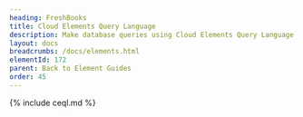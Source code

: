 ```yaml
---
heading: FreshBooks
title: Cloud Elements Query Language
description: Make database queries using Cloud Elements Query Language.
layout: docs
breadcrumbs: /docs/elements.html
elementId: 172
parent: Back to Element Guides
order: 45
---
```


{% include ceql.md %}
